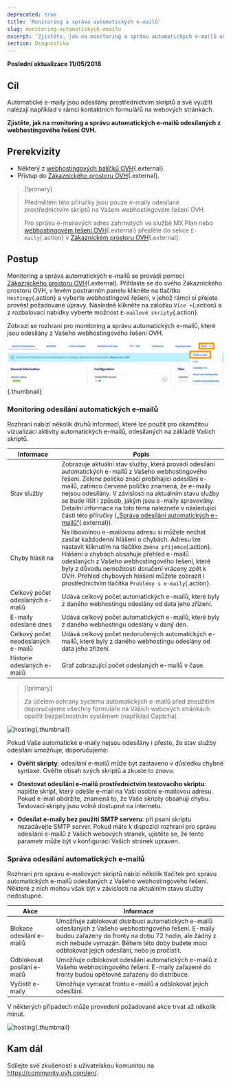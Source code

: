 ```yaml
---
deprecated: true
title: 'Monitoring a správa automatických e-mailů'
slug: monitoring-automatickych-emailu
excerpt: 'Zjistěte, jak na monitoring a správu automatických e-mailů odesílaných z webhostingového řešení OVH'
section: Diagnostika
---
```


**Poslední aktualizace 11/05/2018**

## Cíl

Automatické e-maily jsou odesílány prostřednictvím skriptů a své využití nalézají například v rámci kontaktních formulářů na webových stránkách. 

**Zjistěte, jak na monitoring a správu automatických e-mailů odesílaných z webhostingového řešení OVH.**

## Prerekvizity

- Některý z [webhostingových balíčků OVH](https://www.ovh.cz/webhosting/){.external}.
- Přístup do [Zákaznického prostoru OVH](https://www.ovh.com/auth/?action=gotomanager&from=https://www.ovh.ie/&ovhSubsidiary=ie){.external}.

> [!primary]
>
> Předmětem této příručky jsou pouze e-maily odesílané prostřednictvím skriptů na Vašem webhostingovém řešení OVH.
>
> Pro správu e-mailových adres zahrnutých ve službě MX Plan nebo [webhostingovém řešení OVH](https://www.ovh.cz/webhosting/){.external} přejděte do sekce `E-maily`{.action} v [Zákaznickém prostoru OVH](https://www.ovh.com/auth/?action=gotomanager&from=https://www.ovh.ie/&ovhSubsidiary=ie){.external}. 
>

## Postup

Monitoring a správa automatických e-mailů se provádí pomocí [Zákaznického prostoru OVH](https://www.ovh.com/auth/?action=gotomanager&from=https://www.ovh.ie/&ovhSubsidiary=ie){.external}. Přihlaste se do svého Zákaznického prostoru OVH, v levém postranním panelu klikněte na tlačítko `Hostingy`{.action} a vyberte webhostingové řešení, v jehož rámci si přejete provést požadované úpravy. Následně klikněte na záložku `Více +`{.action} a z rozbalovací nabídky vyberte možnost `E-mailové skripty`{.action}.

Zobrazí se rozhraní pro monitoring a správu automatických e-mailů, které jsou odesílány z Vašeho webhostingového řešení OVH.

![hosting](images/monitoring-automatic-emails-step1.png){.thumbnail}

### Monitoring odesílání automatických e-mailů

Rozhraní nabízí několik druhů informací, které lze použít pro okamžitou vizualizaci aktivity automatických e-mailů, odesílaných na základě Vašich skriptů.

|Informace|Popis|
|---|---|
|Stav služby|Zobrazuje aktuální stav služby, která provádí odesílání automatických e-mailů z Vašeho webhostingového řešení. Zelené políčko značí probíhající odesílání e-mailů, zatímco červené políčko znamená, že e-maily nejsou odesílány. V závislosti na aktuálním stavu služby se bude lišit i způsob, jakým jsou e-maily spravovány. Detailní informace na toto téma naleznete v následující části této příručky ([„Správa odesílání automatických e-mailů“](https://docs.ovh.com/cz/cs/hosting/monitoring-automatickych-emailu/#sprava-odesilani-automatickych-e-mailu){.external}).|
|Chyby hlásit na|Na libovolnou e-mailovou adresu si můžete nechat zasílat každodenní hlášení o chybách. Adresu lze nastavit kliknutím na tlačítko `Změna příjemce`{.action}. Hlášení o chybách obsahuje přehled e-mailů odeslaných z Vašeho webhostingového řešení, které byly z důvodu nemožnosti doručení vráceny zpět k OVH. Přehled chybových hlášení můžete zobrazit i prostřednictvím tlačítka `Problémy s e-maily`{.action}.|
|Celkový počet odeslaných e-mailů|Udává celkový počet automatických e-mailů, které byly z daného webhostingu odeslány od data jeho zřízení.|
|E-maily odeslané dnes|Udává celkový počet automatických e-mailů,  které byly z daného webhostingu odeslány v daný den.|
|Celkový počet neodeslaných e-mailů|Udává celkový počet nedoručených automatických e-mailů, které byly z daného webhostingu odeslány od data jeho zřízení.|
|Historie odeslaných e-mailů|Graf zobrazující počet odeslaných e-mailů v čase.|

> [!primary]
>
> Za účelem ochrany systému automatických e-mailů před zneužitím doporučujeme všechny formuláře na Vašich webových stránkách opatřit bezpečnostním systémem (například Captcha).
>

![hosting](images/monitoring-automatic-emails-step2.png){.thumbnail}

Pokud Vaše automatické e-maily nejsou odesílány i přesto, že stav služby odesílání umožňuje, doporučujeme:

- **Ověřit skripty**: odesílání e-mailů může být zastaveno v důsledku chybné syntaxe. Ověřte obsah svých skriptů a zkuste to znovu.

- **Otestovat odesílání e-mailů prostřednictvím testovacího skriptu**: napište skript, který odešle e-mail na Vaši osobní e-mailovou adresu. Pokud e-mail obdržíte, znamená to, že Vaše skripty obsahují chybu. Testovací skripty jsou volně dostupné na internetu.

- **Odesílat e-maily bez použití SMTP serveru**: při psaní skriptu nezadávejte SMTP server. Pokud máte k dispozici rozhraní pro správu odesílání e-mailů z Vašich webových stránek, ujistěte se, že tento parametr může být v konfiguraci Vašich stránek upraven.

### Správa odesílání automatických e-mailů

Rozhraní pro správu e-mailových skriptů nabízí několik tlačítek pro správu automatických e-mailů odesílaných z Vašeho webhostingového řešení. Některé z nich mohou však být v závislosti na aktuálním stavu služby nedostupné.

|Akce|Informace|
|---|---|
|Blokace odesílání e-mailů|Umožňuje zablokovat distribuci automatických e-mailů odesílaných z Vašeho webhostingového řešení. E-maily budou zařazeny do fronty na dobu 72 hodin, ale žádný z nich nebude vymazán. Během této doby budete moci odblokovat jejich odesílání, nebo je pročistit.|
|Odblokovat posílání e-mailů|Umožňuje odblokovat odesílání automatických e-mailů z Vašeho webhostingového řešení. E-maily zařazené do fronty budou opětovně zařazeny do distribuce.|
|Vyčistit e-maily|Umožňuje vymazat frontu e-mailů a odblokovat jejich odesílání.|

 V některých případech může provedení požadované akce trvat až několik minut.

![hosting](images/monitoring-automatic-emails-step3.png){.thumbnail}

## Kam dál

Sdílejte své zkušenosti s uživatelskou komunitou na <https://community.ovh.com/en/>.